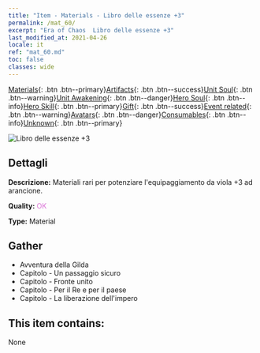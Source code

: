 ```yaml
---
title: "Item - Materials - Libro delle essenze +3"
permalink: /mat_60/
excerpt: "Era of Chaos  Libro delle essenze +3"
last_modified_at: 2021-04-26
locale: it
ref: "mat_60.md"
toc: false
classes: wide
---
```

 [Materials](/ItemsIT/){: .btn .btn--primary}[Artifacts](/ItemsIT/Artifacts/){: .btn .btn--success}[Unit Soul](/ItemsIT/UnitSoul/){: .btn .btn--warning}[Unit Awakening](/ItemsIT/UnitAwakening/){: .btn .btn--danger}[Hero Soul](/ItemsIT/HeroSoul/){: .btn .btn--info}[Hero Skill](/ItemsIT/HeroSkill/){: .btn .btn--primary}[Gift](/ItemsIT/Gift/){: .btn .btn--success}[Event related](/ItemsIT/Events/){: .btn .btn--warning}[Avatars](/ItemsIT/Avatars/){: .btn .btn--danger}[Consumables](/ItemsIT/Consumables/){: .btn .btn--info}[Unknown](/ItemsIT/Unknown/){: .btn .btn--primary}

 ![Libro delle essenze +3](/images/t/i_cailiao_hexin2.png)

## Dettagli
 **Descrizione:** Materiali rari per potenziare l'equipaggiamento da viola +3 ad arancione.

 **Quality:** <span style="color: #DA70D6">OK</span>

 **Type:** Material

## Gather

*    Avventura della Gilda 
*    Capitolo - Un passaggio sicuro 
*    Capitolo - Fronte unito 
*    Capitolo - Per il Re e per il paese 
*    Capitolo - La liberazione dell'impero 

## This item contains:

  None


